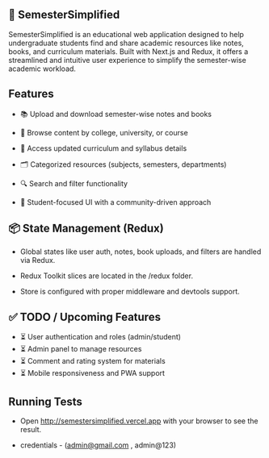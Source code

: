 
## 📘 SemesterSimplified

SemesterSimplified is an educational web application designed to help undergraduate students find and share academic resources like notes, books, and curriculum materials. Built with Next.js and Redux, it offers a streamlined and intuitive user experience to simplify the semester-wise academic workload.


## Features

- 📚 Upload and download semester-wise notes and books

- 🏫 Browse content by college, university, or course

- 🧾 Access updated curriculum and syllabus details

- 🗂️ Categorized resources (subjects, semesters, departments)

- 🔍 Search and filter functionality

- 👥 Student-focused UI with a community-driven approach


## 📦 State Management (Redux)
 - Global states like user auth, notes, book uploads, and filters are handled via Redux.

 - Redux Toolkit slices are located in the /redux folder.

 - Store is configured with proper middleware and devtools support.

## ✅ TODO / Upcoming Features
- ⏳ User authentication and roles (admin/student)
- ⏳ Admin panel to manage resources
- ⏳ Comment and rating system for materials
- ⏳ Mobile responsiveness and PWA support


## Running Tests

- Open http://semestersimplified.vercel.app with your browser to see the result.

- credentials - (admin@gmail.com , admin@123)



